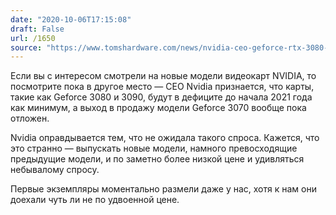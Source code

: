 ```yaml
---
date: "2020-10-06T17:15:08"
draft: False
url: /1650
source: "https://www.tomshardware.com/news/nvidia-ceo-geforce-rtx-3080-and-3090-shortages-to-last-until-2021"
---
```


Если вы с интересом смотрели на новые модели видеокарт NVIDIA, то посмотрите пока в другое место — CEO Nvidia признается, что карты, такие как Geforce 3080 и 3090, будут в дефиците до начала 2021 года как минимум, а выход в продажу модели Geforce 3070 вообще пока отложен.

Nvidia оправдывается тем, что не ожидала такого спроса. Кажется, что это странно — выпускать новые модели, намного превосходящие предыдущие модели, и по заметно более низкой цене и удивляться небывалому спросу. 

Первые экземпляры моментально размели даже у нас, хотя к нам они доехали чуть ли не по удвоенной цене.
